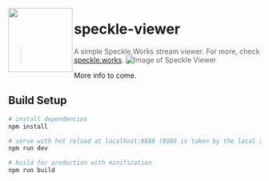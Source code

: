 <a href="url"><img src="https://speckle.works/img/logos/2xlogo-white.png" align="left" height="128" ></a>
# speckle-viewer

> A simple Speckle.Works stream viewer. For more, check [speckle.works](https://speckle.works).
![Image of Speckle Viewer](https://speckle.works/img/onlineviewer/headerimg4c.png)

More info to come. 

## Build Setup

``` bash
# install dependencies
npm install

# serve with hot reload at localhost:8888 (8080 is taken by the local speckle server instance 💯)
npm run dev

# build for production with minification
npm run build
```
